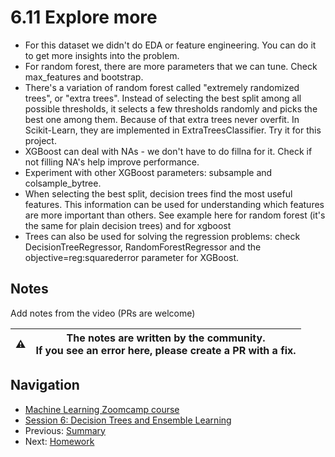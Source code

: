 
# 6.11 Explore more

* For this dataset we didn't do EDA or feature engineering. You can do it to get more insights into the problem.
* For random forest, there are more parameters that we can tune. Check max_features and bootstrap.
* There's a variation of random forest called "extremely randomized trees", or "extra trees". Instead of selecting the best split among all possible thresholds, it selects a few thresholds randomly and picks the best one among them. Because of that extra trees never overfit. In Scikit-Learn, they are implemented in ExtraTreesClassifier. Try it for this project.
* XGBoost can deal with NAs - we don't have to do fillna for it. Check if not filling NA's help improve performance.
* Experiment with other XGBoost parameters: subsample and colsample_bytree.
* When selecting the best split, decision trees find the most useful features. This information can be used for understanding which features are more important than others. See example here for random forest (it's the same for plain decision trees) and for xgboost
* Trees can also be used for solving the regression problems: check DecisionTreeRegressor, RandomForestRegressor and the objective=reg:squarederror parameter for XGBoost.

## Notes

Add notes from the video (PRs are welcome)

|⚠️|The notes are written by the community.<br>If you see an error here, please create a PR with a fix.|
|---|:-:|

## Navigation

* [Machine Learning Zoomcamp course](../)
* [Session 6: Decision Trees and Ensemble Learning](./)
* Previous: [Summary](10-summary.md)
* Next: [Homework](homework.md)
